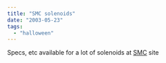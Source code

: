 ```yaml
---
title: "SMC solenoids"
date: "2003-05-23"
tags: 
  - "halloween"
---
```


Specs, etc available for a lot of solenoids at [SMC](http://www.smcworld.com/ "SMC") site
